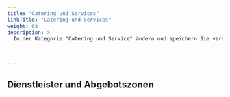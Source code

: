 ```yaml
---
title: "Catering und Services"
linkTitle: "Catering und Services"
weight: 68
description: >
  In der Kategorie "Catering und Service" ändern und speichern Sie verschiedene Dienstleister dessen Anhebote z.B. für das Catering oder die Bestuhlung in Räumen.
 


---
```

## Dienstleister und Abgebotszonen

